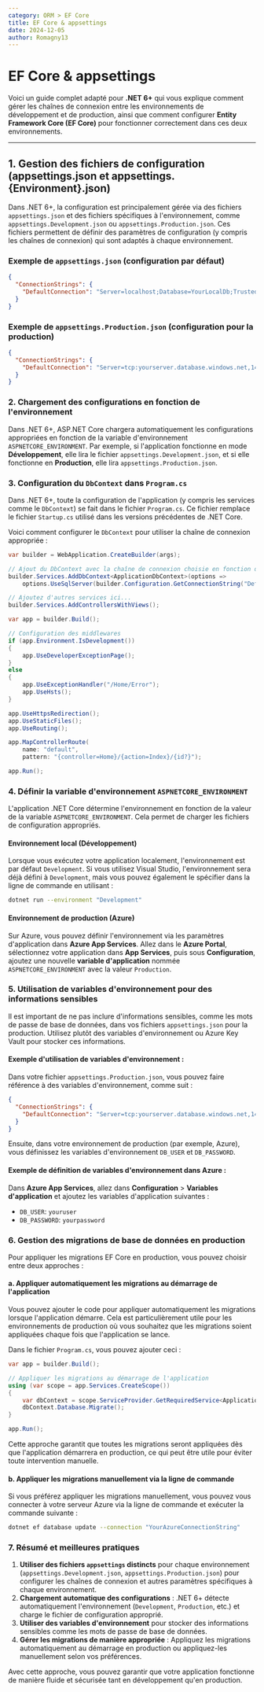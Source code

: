 ```yaml
---
category: ORM > EF Core
title: EF Core & appsettings
date: 2024-12-05
author: Romagny13
---
```


# EF Core & appsettings

Voici un guide complet adapté pour **.NET 6+** qui vous explique comment gérer les chaînes de connexion entre les environnements de développement et de production, ainsi que comment configurer **Entity Framework Core (EF Core)** pour fonctionner correctement dans ces deux environnements.

---

## 1. **Gestion des fichiers de configuration (appsettings.json et appsettings.{Environment}.json)**

Dans .NET 6+, la configuration est principalement gérée via des fichiers `appsettings.json` et des fichiers spécifiques à l'environnement, comme `appsettings.Development.json` ou `appsettings.Production.json`. Ces fichiers permettent de définir des paramètres de configuration (y compris les chaînes de connexion) qui sont adaptés à chaque environnement.

### Exemple de `appsettings.json` (configuration par défaut)
```json
{
  "ConnectionStrings": {
    "DefaultConnection": "Server=localhost;Database=YourLocalDb;Trusted_Connection=True;MultipleActiveResultSets=true"
  }
}
```

### Exemple de `appsettings.Production.json` (configuration pour la production)
```json
{
  "ConnectionStrings": {
    "DefaultConnection": "Server=tcp:yourserver.database.windows.net,1433;Initial Catalog=yourdatabase;Persist Security Info=False;User ID=youruser;Password=yourpassword;MultipleActiveResultSets=False;Encrypt=True;TrustServerCertificate=False;Connection Timeout=30;"
  }
}
```

### 2. **Chargement des configurations en fonction de l'environnement**

Dans .NET 6+, ASP.NET Core chargera automatiquement les configurations appropriées en fonction de la variable d'environnement `ASPNETCORE_ENVIRONMENT`. Par exemple, si l'application fonctionne en mode **Développement**, elle lira le fichier `appsettings.Development.json`, et si elle fonctionne en **Production**, elle lira `appsettings.Production.json`.

### 3. **Configuration du `DbContext` dans `Program.cs`**

Dans .NET 6+, toute la configuration de l'application (y compris les services comme le `DbContext`) se fait dans le fichier `Program.cs`. Ce fichier remplace le fichier `Startup.cs` utilisé dans les versions précédentes de .NET Core.

Voici comment configurer le `DbContext` pour utiliser la chaîne de connexion appropriée :

```csharp
var builder = WebApplication.CreateBuilder(args);

// Ajout du DbContext avec la chaîne de connexion choisie en fonction de l'environnement
builder.Services.AddDbContext<ApplicationDbContext>(options =>
    options.UseSqlServer(builder.Configuration.GetConnectionString("DefaultConnection")));

// Ajoutez d'autres services ici...
builder.Services.AddControllersWithViews();

var app = builder.Build();

// Configuration des middlewares
if (app.Environment.IsDevelopment())
{
    app.UseDeveloperExceptionPage();
}
else
{
    app.UseExceptionHandler("/Home/Error");
    app.UseHsts();
}

app.UseHttpsRedirection();
app.UseStaticFiles();
app.UseRouting();

app.MapControllerRoute(
    name: "default",
    pattern: "{controller=Home}/{action=Index}/{id?}");

app.Run();
```

### 4. **Définir la variable d'environnement `ASPNETCORE_ENVIRONMENT`**

L'application .NET Core détermine l'environnement en fonction de la valeur de la variable `ASPNETCORE_ENVIRONMENT`. Cela permet de charger les fichiers de configuration appropriés.

#### Environnement local (Développement)

Lorsque vous exécutez votre application localement, l'environnement est par défaut `Development`. Si vous utilisez Visual Studio, l'environnement sera déjà défini à `Development`, mais vous pouvez également le spécifier dans la ligne de commande en utilisant :

```bash
dotnet run --environment "Development"
```

#### Environnement de production (Azure)

Sur Azure, vous pouvez définir l'environnement via les paramètres d'application dans **Azure App Services**. Allez dans le **Azure Portal**, sélectionnez votre application dans **App Services**, puis sous **Configuration**, ajoutez une nouvelle **variable d'application** nommée `ASPNETCORE_ENVIRONMENT` avec la valeur `Production`.

### 5. **Utilisation de variables d'environnement pour des informations sensibles**

Il est important de ne pas inclure d'informations sensibles, comme les mots de passe de base de données, dans vos fichiers `appsettings.json` pour la production. Utilisez plutôt des variables d'environnement ou Azure Key Vault pour stocker ces informations.

#### Exemple d'utilisation de variables d'environnement :
Dans votre fichier `appsettings.Production.json`, vous pouvez faire référence à des variables d'environnement, comme suit :

```json
{
  "ConnectionStrings": {
    "DefaultConnection": "Server=tcp:yourserver.database.windows.net,1433;Initial Catalog=yourdatabase;Persist Security Info=False;User ID=%DB_USER%;Password=%DB_PASSWORD%;MultipleActiveResultSets=False;Encrypt=True;TrustServerCertificate=False;Connection Timeout=30;"
  }
}
```

Ensuite, dans votre environnement de production (par exemple, Azure), vous définissez les variables d'environnement `DB_USER` et `DB_PASSWORD`.

#### Exemple de définition de variables d'environnement dans Azure :
Dans **Azure App Services**, allez dans **Configuration** > **Variables d'application** et ajoutez les variables d'application suivantes :

- `DB_USER`: `youruser`
- `DB_PASSWORD`: `yourpassword`

### 6. **Gestion des migrations de base de données en production**

Pour appliquer les migrations EF Core en production, vous pouvez choisir entre deux approches :

#### a. Appliquer automatiquement les migrations au démarrage de l'application

Vous pouvez ajouter le code pour appliquer automatiquement les migrations lorsque l'application démarre. Cela est particulièrement utile pour les environnements de production où vous souhaitez que les migrations soient appliquées chaque fois que l'application se lance.

Dans le fichier `Program.cs`, vous pouvez ajouter ceci :

```csharp
var app = builder.Build();

// Appliquer les migrations au démarrage de l'application
using (var scope = app.Services.CreateScope())
{
    var dbContext = scope.ServiceProvider.GetRequiredService<ApplicationDbContext>();
    dbContext.Database.Migrate();
}

app.Run();
```

Cette approche garantit que toutes les migrations seront appliquées dès que l'application démarrera en production, ce qui peut être utile pour éviter toute intervention manuelle.

#### b. Appliquer les migrations manuellement via la ligne de commande

Si vous préférez appliquer les migrations manuellement, vous pouvez vous connecter à votre serveur Azure via la ligne de commande et exécuter la commande suivante :

```bash
dotnet ef database update --connection "YourAzureConnectionString"
```

### 7. **Résumé et meilleures pratiques**

1. **Utiliser des fichiers `appsettings` distincts** pour chaque environnement (`appsettings.Development.json`, `appsettings.Production.json`) pour configurer les chaînes de connexion et autres paramètres spécifiques à chaque environnement.
2. **Chargement automatique des configurations** : .NET 6+ détecte automatiquement l'environnement (`Development`, `Production`, etc.) et charge le fichier de configuration approprié.
3. **Utiliser des variables d'environnement** pour stocker des informations sensibles comme les mots de passe de base de données.
4. **Gérer les migrations de manière appropriée** : Appliquez les migrations automatiquement au démarrage en production ou appliquez-les manuellement selon vos préférences.

Avec cette approche, vous pouvez garantir que votre application fonctionne de manière fluide et sécurisée tant en développement qu'en production.